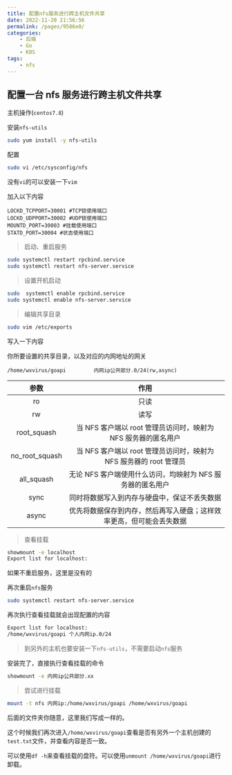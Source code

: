 ```yaml
---
title: 配置nfs服务进行跨主机文件共享
date: 2022-11-20 21:56:56
permalink: /pages/9586e0/
categories:
    - 后端
    - Go
    - K8S
tags:
    - nfs
---
```


## 配置一台 nfs 服务进行跨主机文件共享

主机操作(`centos7.8`)

安装`nfs-utils`

```bash
sudo yum install -y nfs-utils
```

配置

```bash
sudo vi /etc/sysconfig/nfs
```

没有`vi`的可以安装一下`vim`

加入以下内容

```
LOCKD_TCPPORT=30001 #TCP锁使用端口
LOCKD_UDPPORT=30002 #UDP锁使用端口
MOUNTD_PORT=30003 #挂载使用端口
STATD_PORT=30004 #状态使用端口
```

> 启动、重启服务

```bash
sudo systemctl restart rpcbind.service
sudo systemctl restart nfs-server.service
```

> 设置开机启动

```bash
sudo  systemctl enable rpcbind.service
sudo systemctl enable nfs-server.service
```

> 编辑共享目录

```bash
sudo vim /etc/exports
```

写入一下内容

你所要设置的共享目录，以及对应的内网地址的网关

```
/home/wxvirus/goapi			内网ip公共部分.0/24(rw,async)
```

|      参数      |                                 作用                                 |
| :------------: | :------------------------------------------------------------------: |
|       ro       |                                 只读                                 |
|       rw       |                                 读写                                 |
|  root_squash   |    当 NFS 客户端以 root 管理员访问时，映射为 NFS 服务器的匿名用户    |
| no_root_squash |  当 NFS 客户端以 root 管理员访问时，映射为 NFS 服务器的 root 管理员  |
|   all_squash   |      无论 NFS 客户端使用什么访问，均映射为 NFS 服务器的匿名用户      |
|      sync      |             同时将数据写入到内存与硬盘中，保证不丢失数据             |
|     async      | 优先将数据保存到内存，然后再写入硬盘；这样效率更高，但可能会丢失数据 |

> 查看挂载

```bash
showmount -e localhost
Export list for localhost:
```

如果不重启服务，这里是没有的

再次重启`nfs`服务

```bash
sudo systemctl restart nfs-server.service
```

再次执行查看挂载就会出现配置的内容

```bash
Export list for localhost:
/home/wxvirus/goapi 个人内网ip.0/24
```

> 到另外的主机也要安装一下`nfs-utils`，不需要启动`nfs`服务

安装完了，直接执行查看挂载的命令

```bash
showmount -e 内网ip公共部分.xx
```

> 尝试进行挂载

```bash
mount -t nfs 内网ip:/home/wxvirus/goapi /home/wxvirus/goapi
```

后面的文件夹你随意，这里我们写成一样的。

这个时候我们再次进入`/home/wxvirus/goapi`查看是否有另外一个主机创建的`test.txt`文件，并查看内容是否一致。

可以使用`df -h`来查看挂载的盘符。可以使用`unmount /home/wxvirus/goapi`进行卸载。
